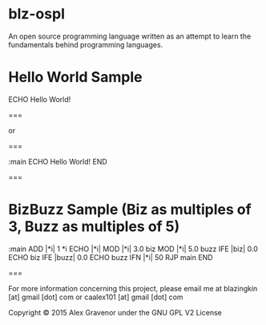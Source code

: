 blz-ospl
===
An open source programming language written as an attempt to learn the fundamentals behind programming languages.

Hello World Sample
===

ECHO Hello World!

===

or

===

:main
ECHO Hello World!
END

===

BizBuzz Sample (Biz as multiples of 3, Buzz as multiples of 5)
===

:main
ADD |*i| 1 *i
ECHO |*i|
MOD |*i| 3.0 biz
MOD |*i| 5.0 buzz
IFE |biz| 0.0
ECHO biz
IFE |buzz| 0.0
ECHO buzz
IFN |*i| 50
RJP main
END

===

For more information concerning this project, please email me at blazingkin [at] gmail [dot] com or caalex101 [at] gmail [dot] com

Copyright © 2015 Alex Gravenor under the GNU GPL V2 License